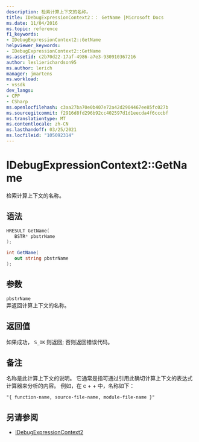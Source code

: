 ```yaml
---
description: 检索计算上下文的名称。
title: IDebugExpressionContext2：： GetName |Microsoft Docs
ms.date: 11/04/2016
ms.topic: reference
f1_keywords:
- IDebugExpressionContext2::GetName
helpviewer_keywords:
- IDebugExpressionContext2::GetName
ms.assetid: c2b70d22-17af-4986-a7e3-930910367216
author: leslierichardson95
ms.author: lerich
manager: jmartens
ms.workload:
- vssdk
dev_langs:
- CPP
- CSharp
ms.openlocfilehash: c3aa27ba70e0b407e72a42d2904467ee85fc027b
ms.sourcegitcommit: f2916d8fd296b92cc402597d1d1eecda4f6cccbf
ms.translationtype: MT
ms.contentlocale: zh-CN
ms.lasthandoff: 03/25/2021
ms.locfileid: "105092314"
---
```

# <a name="idebugexpressioncontext2getname"></a>IDebugExpressionContext2::GetName
检索计算上下文的名称。

## <a name="syntax"></a>语法

```cpp
HRESULT GetName( 
   BSTR* pbstrName
);
```

```csharp
int GetName( 
   out string pbstrName
);
```

## <a name="parameters"></a>参数
`pbstrName`\
弄返回计算上下文的名称。

## <a name="return-value"></a>返回值
 如果成功， `S_OK` 则返回; 否则返回错误代码。

## <a name="remarks"></a>备注
 名称是此计算上下文的说明。 它通常是指可通过引用此确切计算上下文的表达式计算器来分析的内容。 例如，在 c + + 中，名称如下：

```
"{ function-name, source-file-name, module-file-name }"
```

## <a name="see-also"></a>另请参阅
- [IDebugExpressionContext2](../../../extensibility/debugger/reference/idebugexpressioncontext2.md)
